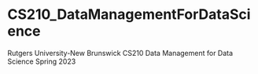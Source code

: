 # CS210_DataManagementForDataScience
Rutgers University-New Brunswick CS210 Data Management for Data Science Spring 2023
